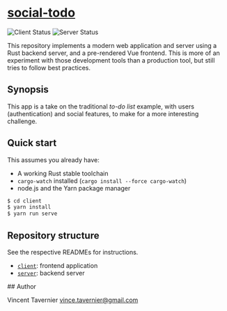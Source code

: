 # [social-todo](https://github.com/vtavernier/social-todo)

![Client Status](https://github.com/vtavernier/social-todo/workflows/client/badge.svg)
![Server Status](https://github.com/vtavernier/social-todo/workflows/server/badge.svg)

This repository implements a modern web application and server using a Rust
backend server, and a pre-rendered Vue frontend. This is more of an experiment
with those development tools than a production tool, but still tries to follow
best practices.

## Synopsis

This app is a take on the traditional *to-do list* example, with users
(authentication) and social features, to make for a more interesting challenge.

## Quick start

This assumes you already have:
* A working Rust stable toolchain
* `cargo-watch` installed (`cargo install --force cargo-watch`)
* node.js and the Yarn package manager

```bash
$ cd client
$ yarn install
$ yarn run serve
```

## Repository structure

See the respective READMEs for instructions.

* [`client`](client/): frontend application
* [`server`](server/): backend server

## Author

Vincent Tavernier <vince.tavernier@gmail.com>
